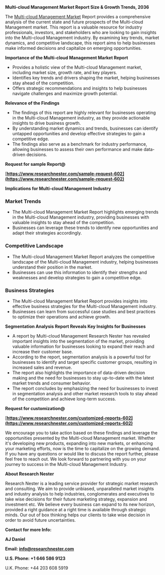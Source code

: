 ﻿**Multi-cloud Management Market Report Size & Growth Trends, 2036**

The [Multi-cloud Management Market](https://www.researchnester.com/reports/multi-cloud-management-market/602) Report provides a comprehensive analysis of the current state and future prospects of the Multi-cloud Management market. This report is a valuable resource for industry professionals, investors, and stakeholders who are looking to gain insights into the Multi-cloud Management industry. By examining key trends, market dynamics, and competitive landscape, this report aims to help businesses make informed decisions and capitalize on emerging opportunities.

**Importance of the Multi-cloud Management Market Report**

- Provides a holistic view of the Multi-cloud Management market, including market size, growth rate, and key players.
- Identifies key trends and drivers shaping the market, helping businesses stay ahead of the competition.
- Offers strategic recommendations and insights to help businesses navigate challenges and maximize growth potential.

**Relevance of the Findings**

- The findings of this report are highly relevant for businesses operating in the Multi-cloud Management industry, as they provide actionable insights to drive business growth.
- By understanding market dynamics and trends, businesses can identify untapped opportunities and develop effective strategies to gain a competitive edge.
- The findings also serve as a benchmark for industry performance, allowing businesses to assess their own performance and make data-driven decisions.

**Request for sample Report@**

[**https://www.researchnester.com/sample-request-602](https://www.researchnester.com/sample-request-602)** 

**Implications for Multi-cloud Management Industry**
### **Market Trends**
- The Multi-cloud Management Market Report highlights emerging trends in the Multi-cloud Management industry, providing businesses with valuable insights to stay ahead of the competition.
- Businesses can leverage these trends to identify new opportunities and adapt their strategies accordingly.
### **Competitive Landscape**
- The Multi-cloud Management Market Report analyzes the competitive landscape of the Multi-cloud Management industry, helping businesses understand their position in the market.
- Businesses can use this information to identify their strengths and weaknesses and develop strategies to gain a competitive edge.
### **Business Strategies**
- The Multi-cloud Management Market Report provides insights into effective business strategies for the Multi-cloud Management industry.
- Businesses can learn from successful case studies and best practices to optimize their operations and achieve growth.

**Segmentation Analysis Report Reveals Key Insights for Businesses**

- A report by Multi-cloud Management Research Nester has revealed important insights into the segmentation of the market, providing valuable information for businesses looking to expand their reach and increase their customer base.
- According to the report, segmentation analysis is a powerful tool for businesses to identify and target specific customer groups, resulting in increased sales and revenue.
- The report also highlights the importance of data-driven decision making and the need for businesses to stay up-to-date with the latest market trends and consumer behavior.
- The report concludes by emphasizing the need for businesses to invest in segmentation analysis and other market research tools to stay ahead of the competition and achieve long-term success.

**Request for customization@**

[**https://www.researchnester.com/customized-reports-602](https://www.researchnester.com/customized-reports-602)** 

We encourage you to take action based on these findings and leverage the opportunities presented by the Multi-cloud Management market. Whether it's developing new products, expanding into new markets, or enhancing your marketing efforts, now is the time to capitalize on the growing demand. If you have any questions or would like to discuss the report further, please feel free to reach out. We look forward to partnering with you on your journey to success in the Multi-cloud Management Industry.

**About Research Nester**

Research Nester is a leading service provider for strategic market research and consulting. We aim to provide unbiased, unparalleled market insights and industry analysis to help industries, conglomerates and executives to take wise decisions for their future marketing strategy, expansion and investment etc. We believe every business can expand to its new horizon, provided a right guidance at a right time is available through strategic minds. Our out of box thinking helps our clients to take wise decision in order to avoid future uncertainties.

**Contact for more Info:**

**AJ Daniel**

**Email: info@researchnester.com**

**U.S. Phone: +1 646 586 9123**

U.K. Phone: +44 203 608 5919

